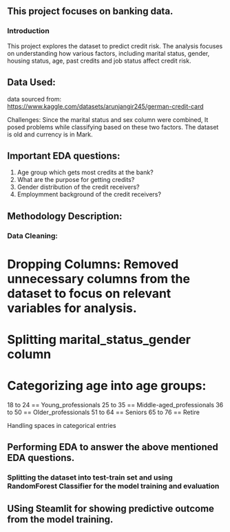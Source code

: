 ## This project focuses on banking data. 
### Introduction
This project explores the dataset to predict credit risk. The analysis focuses on understanding how various factors, including marital status, gender, housing status, age, past credits and job status affect credit risk.

## Data Used:
data sourced from: https://www.kaggle.com/datasets/arunjangir245/german-credit-card

Challenges:
Since the marital status and sex column were combined, It posed problems while classifying based on these two factors. The dataset is old and currency is in Mark.

## Important EDA questions:
1. Age group which gets most credits at the bank?
2. What are the purpose for getting credits?
3. Gender distribution of the credit receivers? 
4. Employmment background of the credit receivers? 


## Methodology Description:
### Data Cleaning:

# Dropping Columns: Removed unnecessary columns from the dataset to focus on relevant variables for analysis.
# Splitting marital_status_gender column
# Categorizing age into age groups:
18 to 24 ==  Young_professionals
25 to 35 ==  Middle-aged_professionals
36 to 50 == Older_professionals
51 to 64 == Seniors
65 to 76 == Retire

Handling spaces in categorical entries

## Performing EDA to answer the above mentioned EDA questions.

### Splitting the dataset into test-train set and using RandomForest Classifier for the model training and evaluation
## USing Steamlit for showing predictive outcome from the model training.